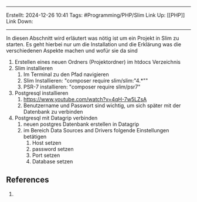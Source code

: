 
--- 
Erstellt: 2024-12-26    10:41 
Tags: #Programming/PHP/Slim 
Link Up: [[PHP]]
Link Down:

--- 
In diesen Abschnitt wird erläutert was nötig ist um ein Projekt in Slim zu starten. Es geht hierbei nur um die Installation und die Erklärung was die verschiedenen Aspekte machen und wofür sie da sind

1. Erstellen eines neuen Ordners (Projektordner) im htdocs Verzeichnis
2. Slim installieren
	1. Im Terminal zu den Pfad navigieren
	2. Slim Installieren: "composer require slim/slim:"4.*""
	3. PSR-7 installieren: "composer require slim/psr7"
3. Postgresql installieren
	1. https://www.youtube.com/watch?v=4qH-7w5LZsA
	2. Benutzername und Passwort sind wichtig, um sich später mit der Datenbank zu verbinden 
4. Postgresql mit Datagrip verbinden
	1. neuen postgres Datenbank erstellen in Datagrip
	2. im Bereich Data Sources and Drivers folgende Einstellungen betätigen
		1. Host setzen
		2. password setzen
		3. Port setzen
		4. Database setzen


## References
1. 
